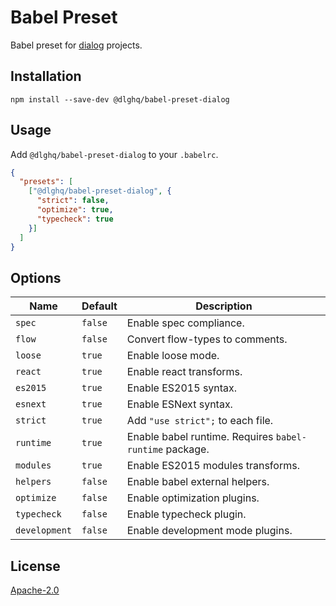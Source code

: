 Babel Preset
============

Babel preset for [dialog](https://dlg.im) projects.

Installation
------------

```
npm install --save-dev @dlghq/babel-preset-dialog
```

Usage
-----

Add `@dlghq/babel-preset-dialog` to your `.babelrc`.

```json
{
  "presets": [
    ["@dlghq/babel-preset-dialog", {
      "strict": false,
      "optimize": true,
      "typecheck": true
    }]
  ]
}
```

Options
-------

Name | Default | Description
---- | ------- | -----------
`spec` | `false` | Enable spec compliance.
`flow` | `false` | Convert flow-types to comments.
`loose` | `true` | Enable loose mode.
`react` | `true` | Enable react transforms.
`es2015` | `true` | Enable ES2015 syntax.
`esnext` | `true` | Enable ESNext syntax.
`strict` | `true` | Add `"use strict";` to each file.
`runtime` | `true` | Enable babel runtime. Requires `babel-runtime` package.
`modules` | `true` | Enable ES2015 modules transforms.
`helpers` | `false` | Enable babel external helpers.
`optimize` | `false` | Enable optimization plugins.
`typecheck` | `false` | Enable typecheck plugin.
`development` | `false` | Enable development mode plugins.

License
-------
[Apache-2.0](LICENSE)
